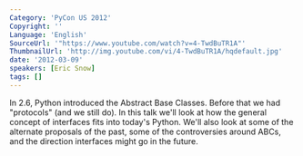 ```yaml
---
Category: 'PyCon US 2012'
Copyright: ''
Language: 'English'
SourceUrl: '"https://www.youtube.com/watch?v=4-TwdBuTR1A"'
ThumbnailUrl: 'http://img.youtube.com/vi/4-TwdBuTR1A/hqdefault.jpg'
date: '2012-03-09'
speakers: [Eric Snow]
tags: []
---
```

In 2.6, Python introduced the Abstract Base Classes. Before that we had
"protocols" (and we still do). In this talk we'll look at how the general
concept of interfaces fits into today's Python. We'll also look at some of the
alternate proposals of the past, some of the controversies around ABCs, and
the direction interfaces might go in the future.


